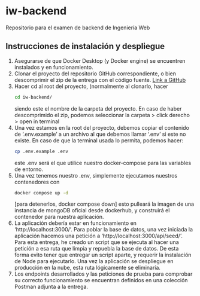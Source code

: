 # iw-backend
Repositorio para el examen de backend de Ingeniería Web

## Instrucciones de instalación y despliegue

1. Asegurarse de que Docker Desktop (y Docker engine) se encuentren instalados y en funcionamiento.
2. Clonar el proyecto del repositorio GitHub correspondiente, o bien descomprimir el zip de la entrega con el código fuente.
[Link a GitHub](https://github.com/antonioortegas/iw-backend.git)
3. Hacer cd al root del proyecto, (normalmente al clonarlo, hacer
    ```bash
    cd iw-backend/
    ```
    siendo este el nombre de la carpeta del proyecto. En caso de haber descomprimido el zip, podemos seleccionar la carpeta > click derecho > open in terminal
4. Una vez estamos en la root del proyecto, debemos copiar el contenido de ‘.env.example’ a un archivo al que debemos llamar ‘.env’ si este no existe. En caso de que la terminal usada lo permita, podemos hacer:
    ```bash
    cp .env.example .env
    ```
    este .env será el que utilice nuestro docker-compose para las variables de entorno.
5. Una vez tenemos nuestro .env, simplemente ejecutamos nuestros contenedores con
    ```bash
    docker compose up -d
    ```
    [para detenerlos, docker compose down]
    esto pulleará la imagen de una instancia de mongoDB oficial desde dockerhub, y construirá el contenedor para nuestra aplicación.
6. La aplicación debería estar en funcionamiento en ‘http://localhost:3000/’. Para poblar la base de datos, una vez iniciada la aplicación hacemos una petición a ‘http://localhost:3000/api/seed/’. Para esta entrega, he creado un script que se ejecuta al hacer una petición a esa ruta que limpia y repuebla la base de datos. De esta forma evito tener que entregar un script aparte, y requerir la instalación de Node para ejecutarlo. Una vez la aplicación se despliegue en producción en la nube, esta ruta lógicamente se eliminaría.
7. Los endpoints desarrollados y las peticiones de prueba para comprobar su correcto funcionamiento se encuentran definidos en una colección Postman adjunta a la entrega.